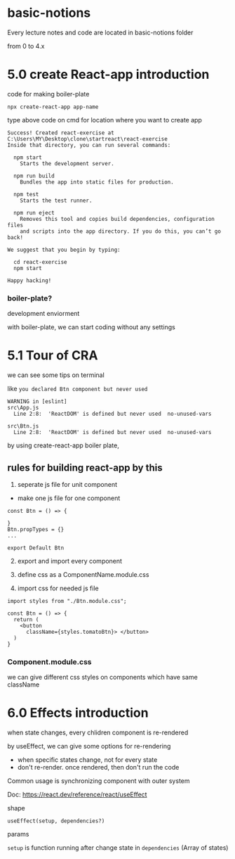 # basic-notions

Every lecture notes and code are
located in basic-notions folder

from 0 to 4.x

# 5.0 create React-app introduction

code for making boiler-plate

```
npx create-react-app app-name
```

type above code on cmd for location where you want to create app

```
Success! Created react-exercise at C:\Users\MY\Desktop\clone\startreact\react-exercise
Inside that directory, you can run several commands:

  npm start
    Starts the development server.

  npm run build
    Bundles the app into static files for production.

  npm test
    Starts the test runner.

  npm run eject
    Removes this tool and copies build dependencies, configuration files
    and scripts into the app directory. If you do this, you can’t go back!

We suggest that you begin by typing:

  cd react-exercise
  npm start

Happy hacking!
```

### boiler-plate?

development enviorment

with boiler-plate, we can start coding without any settings

# 5.1 Tour of CRA

we can see some tips on terminal

like `you declared Btn component but never used`

```
WARNING in [eslint]
src\App.js
  Line 2:8:  'ReactDOM' is defined but never used  no-unused-vars

src\Btn.js
  Line 2:8:  'ReactDOM' is defined but never used  no-unused-vars

```

by using create-react-app boiler plate,

## rules for building react-app by this

1. seperate js file for unit component

- make one js file for one component

```
const Btn = () => {

}
Btn.propTypes = {}
...

export Default Btn
```

2. export and import every component

3. define css as a ComponentName.module.css

4. import css for needed js file

```
import styles from "./Btn.module.css";

const Btn = () => {
  return (
    <button
      className={styles.tomatoBtn}> </button>
  )
}
```

### Component.module.css

we can give different css styles
on components which have same className

# 6.0 Effects introduction

when state changes, every chlidren component is re-rendered

by useEffect, we can give some options for re-rendering

- when specific states change, not for every state
- don't re-render. once rendered, then don't run the code

Common usage is synchronizing component with outer system

Doc: https://react.dev/reference/react/useEffect

shape

```
useEffect(setup, dependencies?)
```

params

`setup` is function running after change state in `dependencies` (Array of states)

